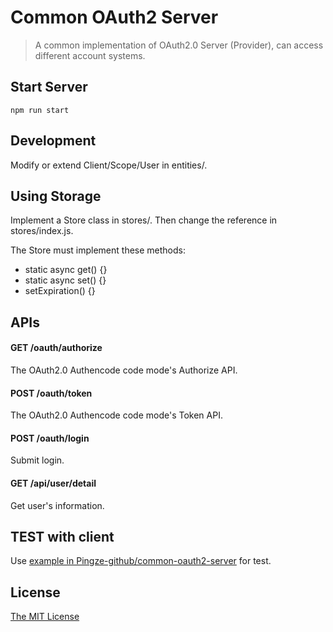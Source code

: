 
# Common OAuth2 Server

> A common implementation of OAuth2.0 Server (Provider), can access different account systems.

## Start Server

```
npm run start
```

## Development

Modify or extend Client/Scope/User in entities/.

## Using Storage

Implement a Store class in stores/. Then change the reference in stores/index.js.

The Store must implement these methods:
+ static async get() {}
+ static async set() {}
+ setExpiration() {}

## APIs

#### GET /oauth/authorize

The OAuth2.0 Authencode code mode's Authorize API.

#### POST /oauth/token

The OAuth2.0 Authencode code mode's Token API.

#### POST /oauth/login

Submit login.

#### GET /api/user/detail

Get user's information.

## TEST with client

Use [example in Pingze-github/common-oauth2-server](https://github.com/Pingze-github/passport-common-oauth2/tree/master/example/client) for test.

## License

[The MIT License](http://opensource.org/licenses/MIT)